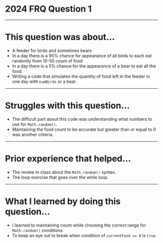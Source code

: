 # 2024 FRQ Question 1
---
 # This question was about...
- A feeder for birds and sometimes bears
- In a day there is a 95% chance for appearance of all birds to each eat randomly from 10-50 count of food
- In a day there is a 5% chance for the appearance of a bear to eat all the food.
- Writing a code that simulates the quantity of food left in the feeder in one day with `numBirds` or a bear.
---
 # Struggles with this question...
- The difficult part about this code was understanding what numbers to use for `Math.random()`.
- Maintaining the food count to be accurate but greater than or equal to 0 was another criteria.
---
 # Prior experience that helped...
- The review in class about the `Math.random()` syntax.
- The loop exercise that goes over the while loop.
---
 # What I learned by doing this question...
- I learned to maintaining count while choosing the correct range for `Math.random()` conditions
- To keep an eye out to break when condition of `currentFood == 0` is `true`.
